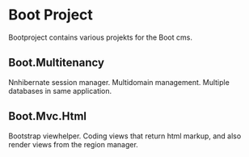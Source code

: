 Boot Project
===========

Bootproject contains various projekts for the Boot cms.

## Boot.Multitenancy
Nnhibernate session manager. Multidomain management. Multiple databases in same application.

## Boot.Mvc.Html
Bootstrap viewhelper. Coding views that return html markup, and also render views from the region manager.
